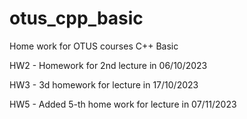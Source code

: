 # otus_cpp_basic
Home work for OTUS courses C++ Basic

HW2 - Homework for 2nd lecture in 06/10/2023

HW3 - 3d homework for lecture in 17/10/2023

HW5 - Added 5-th home work for lecture in 07/11/2023
